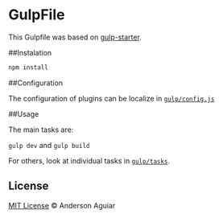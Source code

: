 GulpFile
========

This Gulpfile was based on [gulp-starter](https://github.com/greypants/gulp-starter).

##Instalation

```bash
npm install
```

##Configuration

The configuration of plugins can be localize in [`gulp/config.js`](https://github.com/andersonaguiar/GulpFile/blob/master/gulp/config.js)

##Usage

The main tasks are:

`gulp dev` and `gulp build`

For others, look at individual tasks in [`gulp/tasks`](https://github.com/andersonaguiar/GulpFile/tree/master/gulp/tasks).

## License

[MIT License](http://mit-license.org/) © Anderson Aguiar
